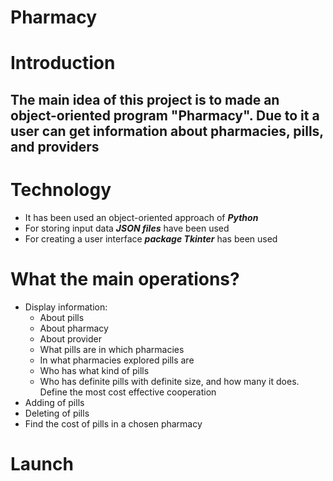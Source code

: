 # Pharmacy
# Introduction
## The main idea of this project is to made an object-oriented program "Pharmacy". Due to it a user can get information about pharmacies, pills, and providers
# Technology
+ It has been used an object-oriented approach of ***Python***
+ For storing input data ***JSON files*** have been used
+ For creating a user interface ***package Tkinter*** has been used 
# What the main operations?
+ Display information:
    - About pills
    - About pharmacy
    - About provider
    - What pills are in which pharmacies
    - In what pharmacies explored pills are
    - Who has what kind of pills
    - Who has definite pills with definite size, and how many it does. Define the most cost effective cooperation
+ Adding of pills
+ Deleting of pills
+ Find the cost of pills in a chosen pharmacy
# Launch
